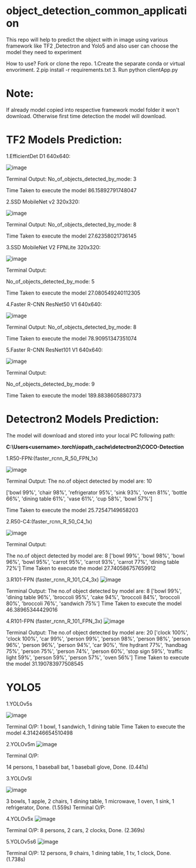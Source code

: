 # object_detection_common_application
This repo will help to predict the object with in image using various framework like TF2 ,Detectron and Yolo5 and also user can choose the model they need to experiment

How to use?
Fork or clone the repo.
1.Create the separate conda or virtual envoriment.
2.pip install -r requirements.txt
3. Run 
python clientApp.py

Note:
=====
If already model copied into respective framework model folder it won't download. Otherwise first time detection the model will download.


TF2 Models Prediction:
======================

1.EfficientDet D1 640x640:

![image](https://user-images.githubusercontent.com/46878296/164759399-06afea00-a1e3-4b29-9704-7e83aff58361.png)



Terminal Output:
No_of_objects_detected_by_mode: 3

Time Taken to execute the model 86.15892791748047

2.SSD MobileNet v2 320x320:

![image](https://user-images.githubusercontent.com/46878296/164757670-ec0364b8-4fe7-4506-a6ca-87fd154aa94c.png)

Terminal Output:
No_of_objects_detected_by_mode: 8

Time Taken to execute the model 27.62358021736145

3.SSD MobileNet V2 FPNLite 320x320:

![image](https://user-images.githubusercontent.com/46878296/164757303-3199f50c-e6a1-42b6-b9bd-b22a33c48c81.png)

Terminal Output:

No_of_objects_detected_by_mode: 5

Time Taken to execute the model 27.080549240112305

4.Faster R-CNN ResNet50 V1 640x640:

![image](https://user-images.githubusercontent.com/46878296/164757107-2878826d-c2b9-4150-b755-d98740796b82.png)

Terminal Output:
No_of_objects_detected_by_mode: 8

Time Taken to execute the model 78.90951347351074

5.Faster R-CNN ResNet101 V1 640x640:

![image](https://user-images.githubusercontent.com/46878296/164756209-6f7d3d2e-862a-4086-8154-55f3052d2dbb.png)

Terminal Output:

No_of_objects_detected_by_mode: 9

Time Taken to execute the model 189.88386058807373

Detectron2 Models Prediction:
============================
The model will download and  stored into your local PC following path:   

**C:\Users\<username>\.torch\iopath_cache\detectron2\COCO-Detection**

1.R50-FPN:(faster_rcnn_R_50_FPN_1x)


![image](https://user-images.githubusercontent.com/46878296/164746614-c3355f00-0b76-44ba-b1db-48a101f04e83.png)

Terminal Output:
The no.of object detected by model are: 10

['bowl 99%', 'chair 98%', 'refrigerator 95%', 'sink 93%', 'oven 81%', 'bottle 66%', 'dining table 61%', 'vase 61%', 'cup 58%', 'bowl 57%']

Time Taken to execute the model 25.72547149658203


2.R50-C4:(faster_rcnn_R_50_C4_1x)

![image](https://user-images.githubusercontent.com/46878296/165212575-dc2fa121-19d3-4b71-b9f8-503df9514b95.png)


Terminal Output:

The no.of object detected by model are: 8
['bowl 99%', 'bowl 98%', 'bowl 96%', 'bowl 95%', 'carrot 95%', 'carrot 93%', 'carrot 77%', 'dining table 72%']
Time Taken to execute the model 27.740586757659912




3.R101-FPN (faster_rcnn_R_101_C4_3x)
![image](https://user-images.githubusercontent.com/46878296/165213051-65b4fbcf-fd0f-4a08-a96e-9bc8539a4b01.png)

Terminal Output:
The no.of object detected by model are: 8
['bowl 99%', 'dining table 96%', 'broccoli 95%', 'cake 94%', 'broccoli 84%', 'broccoli 80%', 'broccoli 76%', 'sandwich 75%']
Time Taken to execute the model 46.38965344429016

4.R101-FPN (faster_rcnn_R_101_FPN_3x)
![image](https://user-images.githubusercontent.com/46878296/165213290-eac9afd7-198f-4adf-8f60-f90c0be5e624.png)

Terminal Output:
The no.of object detected by model are: 20
['clock 100%', 'clock 100%', 'car 99%', 'person 99%', 'person 98%', 'person 98%', 'person 96%', 'person 96%', 'person 94%', 'car 90%', 'fire hydrant 77%', 'handbag 75%', 'person 75%', 'person 74%', 'person 60%', 'stop sign 59%', 'traffic light 59%', 'person 59%', 'person 57%', 'oven 56%']
Time Taken to execute the model 31.190783977508545

YOLO5
=====

1.YOLOv5s

![image](https://user-images.githubusercontent.com/46878296/165214021-693f04c9-f7c7-4331-93d9-d2471728bc5e.png)

Terminal O/P:
1 bowl, 1 sandwich, 1 dining table
Time Taken to execute the model 4.314246654510498

2.YOLOv5m
![image](https://user-images.githubusercontent.com/46878296/165214364-9c276db9-f653-43c3-8c57-11cad07d847b.png)

Terminal O/P:

14 persons, 1
baseball bat, 1 baseball glove, Done. (0.441s)


3.YOLOv5l

![image](https://user-images.githubusercontent.com/46878296/165214519-7e7abdec-62b3-4534-a2cd-1ca0e522cc67.png)

3 bowls, 1 apple, 2 chairs, 1 dining table, 1 microwave, 1 oven, 1 sink, 1 refrigerator, Done. (1.559s)
Terminal O/P:

4.YOLOv5x
![image](https://user-images.githubusercontent.com/46878296/165214858-4a00d09d-4084-496a-a410-5dc14c9d4801.png)


Terminal O/P:
8 persons, 2 cars, 2 clocks, Done. (2.369s)

5.YOLOv5s6
![image](https://user-images.githubusercontent.com/46878296/165215364-d60991a6-509d-43e9-8a0d-b268e818e0f4.png)

Terminal O/P:
12 persons, 9
chairs, 1 dining table, 1 tv, 1 clock, Done. (1.738s)

